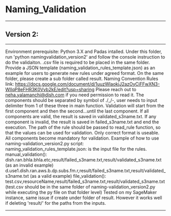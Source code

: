 # Naming_Validation
___


## Version 2:
___
Environment prerequisite: Python 3.X and Padas intalled. Under this folder, run 'python namingvalidation_version2' and follow the console instruction to do the validaiton. .csv file is required to be placed in the same folder. 
Provide a JSON template (naming_validation_rules_template.json) as an example for users to generate new rules under agreed format. On the same folder, please create a sub folder called result.
Naming Convention Rules link: https://docs.google.com/document/d/1uuzWIaokjJ2azOyCiFFwXN3-WlIqP8eFHR3K0Vvb2kE/edit?usp=sharing
Please reach out to neha.yalamanchi@dish.com if you need permission to read it.
The components should be separated by symbol of ./_/-, user needs to input delimiter from 1 of these three in main function. Validation will start from the first component and then the second...until the last component. If all components are valid, the result is saved in validated_s3name.txt. If any component is invalid, the result is saved in failed_s3name.txt and end the execution.
The path of the rule should be passed to read_rule function, so that the values can be used for validation.
Only correct format is useable.
All components become mandatory for validation.
Example of how to use naming-validation_version2.py script: naming_validation_rules_template.json: is the input file for the rules. manual_validation(): dish.ran.bhla.bhla.etc,result/failed_s3name.txt,result/validated_s3name.txt (as an invalid example) d.use1.dish.ran.aws.b.dp.subs.fm.r,result/failed_s3name.txt,result/validated_s3name.txt (as a valid example) file_validation(): test.csv,resourceName,result/failed_s3name.txt,result/validated_s3name.txt (test.csv should be in the same folder of naming-validation_version2.py while executing the py file on that folder level)
Tested on my SageMaker instance, same issue if create under folder of result. However it works well if deleting 'result/' for the paths from the inputs. 
___